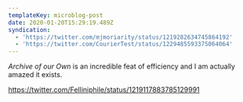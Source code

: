 ```yaml
---
templateKey: microblog-post
date: 2020-01-20T15:29:19.489Z
syndication:
  - 'https://twitter.com/mjmoriarity/status/1219282634745864192'
  - 'https://twitter.com/CourierTest/status/1229485593375064064'
---
```


_Archive of our Own_ is an incredible feat of efficiency and I am actually amazed it exists.

https://twitter.com/Felliniphile/status/1219117883785129991
